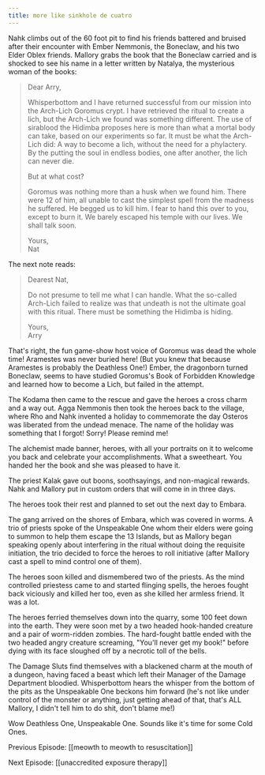 ```yaml
---
title: more like sinkhole de cuatro
---
```

Nahk climbs out of the 60 foot pit to find his friends battered and bruised after their encounter with Ember Nemmonis, the Boneclaw, and his two Elder Oblex friends. Mallory grabs the book that the Boneclaw carried and is shocked to see his name in a letter written by Natalya, the mysterious woman of the books:

> Dear Arry,
>
> Whisperbottom and I have returned successful from our mission into the Arch-Lich Goromus crypt. I have retrieved the ritual to create a lich, but the Arch-Lich we found was something different. The use of sirablood the Hidimba proposes here is more than what a mortal body can take, based on our experiments so far. It must be what the Arch-Lich did: A way to become a lich, without the need for a phylactery. By the putting the soul in endless bodies, one after another, the lich can never die. 
>
> But at what cost?
>
> Goromus was nothing more than a husk when we found him. There were 12 of him, all unable to cast the simplest spell from the madness he suffered. He begged us to kill him. I fear to hand this over to you, except to burn it. We barely escaped his temple with our lives. We shall talk soon.
>
> Yours, \
> Nat

The next note reads:

> Dearest Nat,
>
> Do not presume to tell me what I can handle. What the so-called Arch-Lich failed to realize was that undeath is not the ultimate goal with this ritual. There must be something the Hidimba is hiding.
>
> Yours,\
> Arry

That's right, the fun game-show host voice of Goromus was dead the whole time! Aramestes was never buried here! (But you knew that because Aramestes is probably the Deathless One!) Ember, the dragonborn turned Boneclaw, seems to have studied Goromus's Book of Forbidden Knowledge and learned how to become a Lich, but failed in the attempt. 

The Kodama then came to the rescue and gave the heroes a cross charm and a way out. Agga Nemmonis then took the heroes back to the village, where Rho and Nahk invented a holiday to commemorate the day Osteros was liberated from the undead menace. The name of the holiday was something that I forgot! Sorry! Please remind me!

The alchemist made banner, heroes, with all your portraits on it to welcome you back and celebrate your accomplishments. What a sweetheart. You handed her the book and she was pleased to have it. 

The priest Kalak gave out boons, soothsayings, and non-magical rewards. Nahk and Mallory put in custom orders that will come in in three days. 

The heroes took their rest and planned to set out the next day to Embara.

The gang arrived on the shores of Embara, which was covered in worms. A trio of priests spoke of the Unspeakable One whom their elders were going to summon to help them escape the 13 Islands, but as Mallory began speaking openly about interfering in the ritual without doing the requisite initiation, the trio decided to force the heroes to roll initiative (after Mallory cast a spell to mind control one of them). 

The heroes soon killed and dismembered two of the priests. As the mind controlled priestess came to and started flinging spells, the heroes fought back viciously and killed her too, even as she killed her armless friend. It was a lot. 

The heroes ferried themselves down into the quarry, some 100 feet down into the earth. They were soon met by a two headed hook-handed creature and a pair of worm-ridden zombies. The hard-fought battle ended with the two headed angry creature screaming, "You'll never get my book!" before dying with its face sloughed off by a necrotic toll of the bells. 

The Damage Sluts find themselves with a blackened charm at the mouth of a dungeon, having faced a beast which left their Manager of the Damage Department bloodied. Whisperbottom hears the whisper from the bottom of the pits as the Unspeakable One beckons him forward (he's not like under control of the monster or anything, just getting ahead of that, that's ALL Mallory, I didn't tell him to do shit, don't blame me!)

Wow Deathless One, Unspeakable One. Sounds like it's time for some Cold Ones.

Previous Episode: [[meowth to meowth to resuscitation]]

Next Episode: [[unaccredited exposure therapy]]